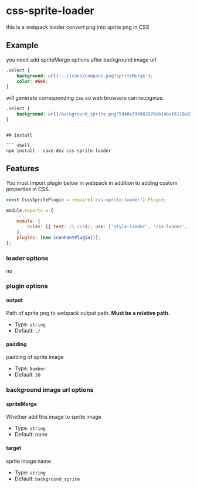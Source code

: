 # css-sprite-loader

this is a webpack loader  convert png into sprite png in CSS

## Example
you need add spriteMerge options after background image url

``` css
.select {
    background: url('../icons/compare.png?spriteMerge');
    color: #666;
}
```
will generate corresponding css so web browsers can recognize.

``` css
.select {
    background: url(/background_sprite.png?5d40e339682970eb14baf6110a83ddde) no-repeat;background-position: -100px -0px;
}
```
```

## Install

``` shell
npm install --save-dev css-sprite-loader
```

## Features

You must import plugin below in webpack in addition to adding custom properties in CSS.

```javascript
const CsssSpritePlugin = require('css-sprite-loader').Plugin;

module.exports = {
    ...
    module: {
        rules: [{ test: /\.css$/, use: ['style-loader', 'css-loader', 'css-sprite-loader'] }],
    },
    plugins: [new IconFontPlugin()],
};
```

### loader options

no

### plugin options

#### output

Path of sprite png to webpack output path. **Must be a relative path.**

- Type: `string`
- Default: `./`

#### padding

padding of sprite image

- Type: `Number`
- Default: `20`

### background image url options 

#### spriteMerge

Whether add this image to sprite image

- Type: `string`
- Default: none

#### target

sprite image name

- Type: `string`
- Default: `background_sprite`


